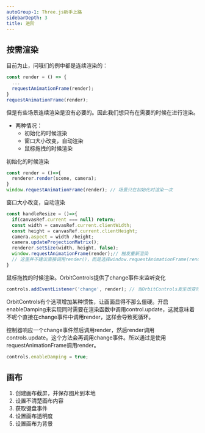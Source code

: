 ```yaml
---
autoGroup-1: Three.js新手上路
sidebarDepth: 3
title: 进阶
---
```


## 按需渲染

目前为止，问哦们的例中都是连续渲染的：

```javascript
const render = () => {
  ...
  requestAnimationFrame(render);
}
requestAnimationFrame(render);
```

但是有些场景连续渲染是没有必要的。因此我们想只有在需要的时候在进行渲染。

- 两种情况：
  - 初始化的时候渲染
  - 窗口大小改变，自动渲染
  - 鼠标拖拽的时候渲染

初始化的时候渲染

```javascript
const render = ()=>{
  renderer.render(scene, camera);
}
window.requestAnimationFrame(render); // 场景只在初始化时渲染一次
```

窗口大小改变，自动渲染

```javascript
const handleResize = ()=>{
  if(canvasRef.current === null) return;
  const width = canvasRef.current.clientWidth;
  const height = canvasRef.current.clientHeight;
  camera.aspect = width /height;
  camera.updateProjectionMatrix();
  renderer.setSize(width, height, false);
  window.requestAnimationFrame(render);// 触发重新渲染
  // 这里并不建议直接调用render()，而是选择window.requestAnimationFrame(render)
}
```

鼠标拖拽的时候渲染。OrbitControls提供了change事件来监听变化

```javascript
controls.addEventListener('change', render); // 当OrbitControls发生改变时，添加对应的事件处理函数，调用render重新渲染场景
```

OrbitControls有个选项增加某种惯性，让画面显得不那么僵硬。开启enableDamping来实现同时需要在渲染函数中调用control.update，这就意味着不呢个直接在change事件中调用render，这样会导致死循环。

控制器响应一个change事件然后调用render，然后render调用controls.update。这个方法会再调用change事件。所以通过是使用requestAnimationFrame调用render。

```javascript
controls.enableDamping = true;
```

## 画布

1. 创建画布截屏，并保存图片到本地
2. 设置不清楚画布内容
3. 获取键盘事件
4. 设置画布透明度
5. 设置画布为背景

